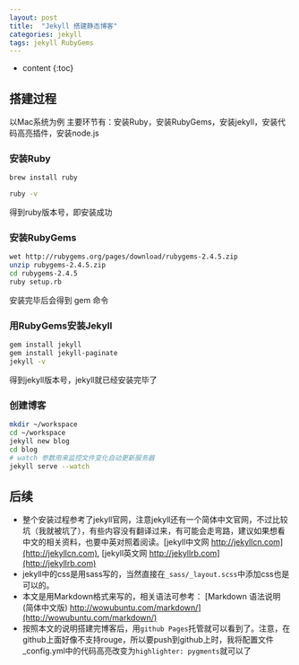 ```yaml
---
layout: post
title:  "Jekyll 搭建静态博客"
categories: jekyll
tags: jekyll RubyGems
---
```


* content
{:toc}

## 搭建过程
以Mac系统为例
主要环节有：安装Ruby，安装RubyGems，安装jekyll，安装代码高亮插件，安装node.js

### 安装Ruby
```bash
brew install ruby

ruby -v
```




得到ruby版本号，即安装成功

### 安装RubyGems
```bash
wet http://rubygems.org/pages/download/rubygems-2.4.5.zip
unzip rubygems-2.4.5.zip
cd rubygems-2.4.5
ruby setup.rb
```
安装完毕后会得到 gem 命令

### 用RubyGems安装Jekyll

```bash
gem install jekyll
gem install jekyll-paginate
jekyll -v 
```
得到jekyll版本号，jekyll就已经安装完毕了


### 创建博客

```bash
mkdir ~/workspace
cd ~/workspace
jekyll new blog
cd blog
# watch 参数用来监控文件变化自动更新服务器
jekyll serve --watch
```

## 后续
*  整个安装过程参考了jekyll官网，注意jekyll还有一个简体中文官网，不过比较坑（我就被坑了），有些内容没有翻译过来，有可能会走弯路，建议如果想看中文的相关资料，也要中英对照着阅读。[jekyll中文网 http://jekyllcn.com](http://jekyllcn.com), [jekyll英文网 http://jekyllrb.com](http://jekyllrb.com)
*  jekyll中的css是用sass写的，当然直接在`_sass/_layout.scss`中添加css也是可以的。
*  本文是用Markdown格式来写的，相关语法可参考： [Markdown 语法说明 (简体中文版) http://wowubuntu.com/markdown/](http://wowubuntu.com/markdown/)  
*  按照本文的说明搭建完博客后，用`github Pages`托管就可以看到了。注意，在github上面好像不支持rouge，所以要push到github上时，我将配置文件_config.yml中的代码高亮改变为`highlighter: pygments`就可以了
